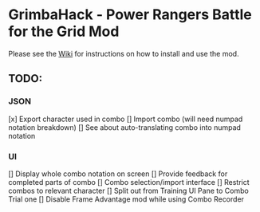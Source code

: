 # GrimbaHack - Power Rangers Battle for the Grid Mod

Please see the [Wiki](https://github.com/grimkor/GrimbaHack/wiki) for instructions on how to install and use the mod.

## TODO:
### JSON
[x] Export character used in combo
[] Import combo (will need numpad notation breakdown)
[] See about auto-translating combo into numpad notation

### UI
[] Display whole combo notation on screen
[] Provide feedback for completed parts of combo
[] Combo selection/import interface
[] Restrict combos to relevant character
[] Split out from Training UI Pane to Combo Trial one
[] Disable Frame Advantage mod while using Combo Recorder